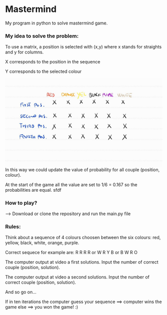# Mastermind

My program in python to solve mastermind game.

### **My idea to solve the problem:**

To use a matrix, a position is selected with (x,y) where x stands for straights and y for columns.

X corresponds to the position in the sequence

Y corresponds to the selected colour

<img src="matrix.jpg"
     style="float: left; margin-right: 10px;" />

In this way we could update the value of probability for all couple (position, colour).

At the start of the game all the value are set to 1/6 = 0.167 so the probabilities are equal.
sfdf

### **How to play?**
--> Download or clone the repository and run the main.py file

### **Rules:**
Think about a sequence of 4 colours choosen between the six colours: red, yellow, black, white, orange, purple.

Correct sequece for example are: R R R R or W R Y B or B W R O

The computer output at video a first solutions. Input the number of correct couple (position, solution).

The computer output at video a second solutions. Input the number of correct couple (position, solution).

And so go on...

If in ten iterations the computer guess your sequence ==> computer wins the game
else ==> you won the game! :)

